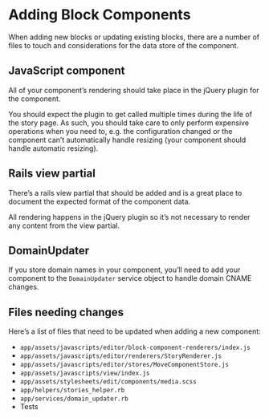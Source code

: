 # Adding Block Components
When adding new blocks or updating existing blocks, there are a number of files to touch and considerations for the data store of the component.

## JavaScript component
All of your component’s rendering should take place in the jQuery plugin for the component.

You should expect the plugin to get called multiple times during the life of the story page. As such, you should take care to only perform expensive operations when you need to, e.g. the configuration changed or the component can’t automatically handle resizing (your component should handle automatic resizing).

## Rails view partial
There’s a rails view partial that should be added and is a great place to document the expected format of the component data.

All rendering happens in the jQuery plugin so it’s not necessary to render any content from the view partial.

## DomainUpdater
If you store domain names in your component, you’ll need to add your component to the `DomainUpdater` service object to handle domain CNAME changes.

## Files needing changes
Here’s a list of files that need to be updated when adding a new component:
- `app/assets/javascripts/editor/block-component-renderers/index.js`
- `app/assets/javascripts/editor/renderers/StoryRenderer.js`
- `app/assets/javascripts/editor/stores/MoveComponentStore.js`
- `app/assets/javascripts/view/index.js`
- `app/assets/stylesheets/edit/components/media.scss`
- `app/helpers/stories_helper.rb`
- `app/services/domain_updater.rb`
- Tests

